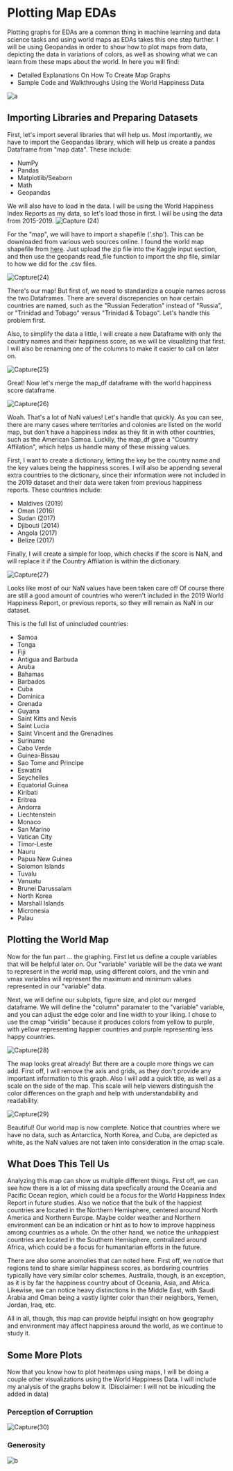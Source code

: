 # Plotting Map EDAs
Plotting graphs for EDAs are a common thing in machine learning and data science tasks and using world maps as EDAs takes this one step further. I will be using Geopandas in order to show how to plot maps from data, depicting the data in variations of colors, as well as showing what we can learn from these maps about the world. In here you will find:
- Detailed Explanations On How To Create Map Graphs
- Sample Code and Walkthroughs Using the World Happiness Data

![a](https://miro.medium.com/max/3720/1*HevTonUoRkTNolFPO2P8Kw.png)

## Importing Libraries and Preparing Datasets
First, let's import several libraries that will help us. Most importantly, we have to import the Geopandas library, which will help us create a pandas Dataframe from "map data". These include:
- NumPy
- Pandas
- Matplotlib/Seaborn
- Math
- Geopandas

We will also have to load in the data. I will be using the World Happiness Index Reports as my data, so let's load those in first. I will be using the data from 2015-2019.
![Capture (24)](https://user-images.githubusercontent.com/69808907/132382065-7e5b7350-99f8-4b03-8349-e40507831a64.PNG)

For the "map", we will have to import a shapefile ('.shp'). This can be downloaded from various web sources online. I found the world map shapefile from [here](https://hub.arcgis.com/). Just upload the zip file into the Kaggle input section, and then use the geopands read_file function to import the shp file, similar to how we did for the .csv files.

![Capture(24)](https://user-images.githubusercontent.com/69808907/132382213-818ffead-5eff-4419-98fa-10222052dbc5.PNG)

There's our map! But first of, we need to standardize a couple names across the two Dataframes. There are several discrepencies on how certain countries are named, such as the "Russian Federation" instead of "Russia", or "Trinidad and Tobago" versus "Trinidad & Tobago". Let's handle this problem first.

Also, to simplify the data a little, I will create a new Dataframe with only the country names and their happiness score, as we will be visualizing that first. I will also be renaming one of the columns to make it easier to call on later on.

![Capture(25)](https://user-images.githubusercontent.com/69808907/132382331-f988eaf0-91e3-46e9-ad84-2aa6f3fdd6d1.PNG)

Great! Now let's merge the map_df dataframe with the world happiness score dataframe.

![Capture(26)](https://user-images.githubusercontent.com/69808907/132382405-f71cbdb1-c351-4d39-b4c8-1341bf40ea77.PNG)

Woah. That's a lot of NaN values! Let's handle that quickly. As you can see, there are many cases where territories and colonies are listed on the world map, but don't have a happiness index as they fit in with other countries, such as the American Samoa. Luckily, the map_df gave a "Country Affilation", which helps us handle many of these missing values.

First, I want to create a dictionary, letting the key be the country name and the key values being the happiness scores. I will also be appending several extra countries to the dictionary, since their information were not included in the 2019 dataset and their data were taken from previous happiness reports. These countries include:
- Maldives (2019)
- Oman (2016)
- Sudan (2017)
- Djibouti (2014)
- Angola (2017)
- Belize (2017)

Finally, I will create a simple for loop, which checks if the score is NaN, and will replace it if the Country Affilation is within the dictionary.

![Capture(27)](https://user-images.githubusercontent.com/69808907/132382576-074fffdf-9280-4833-baed-d5f6c48e4f4f.PNG)

Looks like most of our NaN values have been taken care of! Of course there are still a good amount of countries who weren't included in the 2019 World Happiness Report, or previous reports, so they will remain as NaN in our dataset.

This is the full list of unincluded countries:
- Samoa
- Tonga
- Fiji
- Antigua and Barbuda
- Aruba
- Bahamas
- Barbados
- Cuba
- Dominica
- Grenada
- Guyana
- Saint Kitts and Nevis
- Saint Lucia
- Saint Vincent and the Grenadines
- Suriname
- Cabo Verde
- Guinea-Bissau
- Sao Tome and Principe
- Eswatini
- Seychelles
- Equatorial Guinea
- Kiribati
- Eritrea
- Andorra
- Liechtenstein
- Monaco
- San Marino
- Vatican City
- Timor-Leste
- Nauru
- Papua New Guinea
- Solomon Islands
- Tuvalu
- Vanuatu
- Brunei Darussalam
- North Korea
- Marshall Islands
- Micronesia
- Palau

## Plotting the World Map
Now for the fun part ... the graphing. First let us define a couple variables that will be helpful later on. Our "variable" variable will be the data we want to represent in the world map, using different colors, and the vmin and vmax variables will represent the maximum and minimum values represented in our "variable" data.

Next, we will define our subplots, figure size, and plot our merged dataframe. We will define the "column" paramater to the "variable" variable, and you can adjust the edge color and line width to your liking. I chose to use the cmap "viridis" because it produces colors from yellow to purple, with yellow representing happier countries and purple representing less happy countries.

![Capture(28)](https://user-images.githubusercontent.com/69808907/132382967-65bbe7cb-c316-4afc-91b4-be33ac4b1997.PNG)

The map looks great already! But there are a couple more things we can add. First off, I will remove the axis and grids, as they don't provide any important information to this graph. Also I will add a quick title, as well as a scale on the side of the map. This scale will help viewers distinguish the color differences on the graph and help with understandability and readability.

![Capture(29)](https://user-images.githubusercontent.com/69808907/132383064-e26c807b-fb4a-446a-b0e8-4010a876b80b.PNG)

Beautiful! Our world map is now complete. Notice that countries where we have no data, such as Antarctica, North Korea, and Cuba, are depicted as white, as the NaN values are not taken into consideration in the cmap scale.

## What Does This Tell Us
Analyzing this map can show us multiple different things. First off, we can see how there is a lot of missing data specfically around the Oceania and Pacific Ocean region, which could be a focus for the World Happiness Index Report in future studies. Also we notice that the bulk of the happiest countries are located in the Northern Hemisphere, centered around North America and Northern Europe. Maybe colder weather and Northern environment can be an indication or hint as to how to improve happiness among countries as a whole. On the other hand, we notice the unhappiest countries are located in the Southern Hemisphere, centralized around Africa, which could be a focus for humanitarian efforts in the future.

There are also some anomolies that can noted here. First off, we notice that regions tend to share similar happiness scores, as bordering countries typically have very similar color schemes. Australia, though, is an exception, as it is by far the happiness country about of Oceania, Asia, and Africa. Likewise, we can notice heavy distinctions in the Middle East, with Saudi Arabia and Oman being a vastly lighter color than their neighbors, Yemen, Jordan, Iraq, etc.

All in all, though, this map can provide helpful insight on how geography and environment may affect happiness around the world, as we continue to study it.

## Some More Plots
Now that you know how to plot heatmaps using maps, I will be doing a couple other visualizations using the World Happiness Data. I will include my analysis of the graphs below it. (Disclaimer: I will not be inlcuding the added in data)

### Perception of Corruption
![Capture(30)](https://user-images.githubusercontent.com/69808907/132383209-d030d5c3-ca07-4137-9ae2-c8e82534cead.PNG)

### Generosity
![b](https://www.kaggleusercontent.com/kf/41676819/eyJhbGciOiJkaXIiLCJlbmMiOiJBMTI4Q0JDLUhTMjU2In0..wkMRscaUo1DQ5mdF6zNGHw.AFrIL7vTHWKmxqOLlXXfV9_ugpPikclHzYwLtuZ2B7o_ZYFWyV4xfb0MS93YblnAw8UMxYRTCweU1vPQakgZFWVff8kEBDPpAESW6Pgv1s_Kv1jBr6L85CJ3QbuegM6g2cGcaND0zLP5B2voOu2fb3RYBhipItrFtiWbxKrmu1FpgS6KsFLbm0o3ndkxVhf4bQepzqYbaMHYIJanS_95CJuN-sh1mZ6EyfBWm5mZ59OlyglYquCY1jYQUdOk2Wao8c3-ggoiz6Bru8qjRdtd-j1WT0YQt10Ly0lja0e51l75oXrtHyoKQT1hlOGbsFGivh8VDQ6Vd2Os457yZzD2xVb3l8_WHmDuHKeHqGzcjykoKKKRUJBYhOO2NA52B-Ck2ejpQJiuqc_yxUTczupmTL0kS7vVT536Tunbu0sITZpCshR83rK3oGrbR1Sf7u71ku6T_PjOx_WS6nItlJwcMh4Fahn7mJ-6i-1uNlBAABcnIv8xUR5Mk3lBl1znuC4dSgAuPcbn7zMxAaqDffDcrjodhPii-wD2OVo41E7jCh927JOeEo6qlXC13V3O4MbjoDczB05GbO-Kko81SNHYq6TcAuBa9mT6wZbGVwQkmpZGVBxzA5TCJ57EwFU7oUh8fEiZA6NZWaeQsopay7vg2npOKngToPtvzl4Bjo0Wi_ou-VgJQH_YoWx2v9AUCKBMIoVKUqOBLQpBJk7ni4Q6vw.Jm13xdAYo6TLp1LK_THDAg/__results___files/__results___39_3.png)
